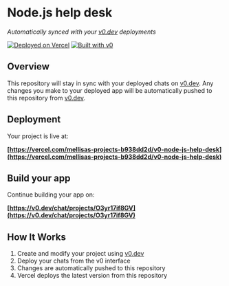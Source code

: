 # Node.js help desk

*Automatically synced with your [v0.dev](https://v0.dev) deployments*

[![Deployed on Vercel](https://img.shields.io/badge/Deployed%20on-Vercel-black?style=for-the-badge&logo=vercel)](https://vercel.com/mellisas-projects-b938dd2d/v0-node-js-help-desk)
[![Built with v0](https://img.shields.io/badge/Built%20with-v0.dev-black?style=for-the-badge)](https://v0.dev/chat/projects/O3yr17if8GV)

## Overview

This repository will stay in sync with your deployed chats on [v0.dev](https://v0.dev).
Any changes you make to your deployed app will be automatically pushed to this repository from [v0.dev](https://v0.dev).

## Deployment

Your project is live at:

**[https://vercel.com/mellisas-projects-b938dd2d/v0-node-js-help-desk](https://vercel.com/mellisas-projects-b938dd2d/v0-node-js-help-desk)**

## Build your app

Continue building your app on:

**[https://v0.dev/chat/projects/O3yr17if8GV](https://v0.dev/chat/projects/O3yr17if8GV)**

## How It Works

1. Create and modify your project using [v0.dev](https://v0.dev)
2. Deploy your chats from the v0 interface
3. Changes are automatically pushed to this repository
4. Vercel deploys the latest version from this repository
